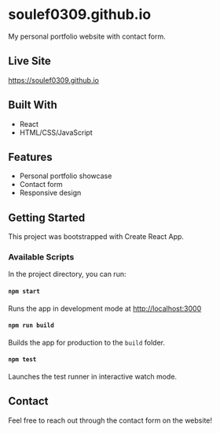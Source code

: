 # soulef0309.github.io

My personal portfolio website with contact form.

## Live Site
https://soulef0309.github.io

## Built With
- React
- HTML/CSS/JavaScript

## Features
- Personal portfolio showcase
- Contact form
- Responsive design

## Getting Started

This project was bootstrapped with Create React App.

### Available Scripts

In the project directory, you can run:

#### `npm start`
Runs the app in development mode at [http://localhost:3000](http://localhost:3000)

#### `npm run build`
Builds the app for production to the `build` folder.

#### `npm test`
Launches the test runner in interactive watch mode.

## Contact
Feel free to reach out through the contact form on the website!